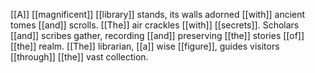 [[A]] [[magnificent]] [[library]] stands, its walls adorned [[with]] ancient tomes [[and]] scrolls. [[The]] air crackles [[with]] [[secrets]]. Scholars [[and]] scribes gather, recording [[and]] preserving [[the]] stories [[of]] [[the]] realm. [[The]] librarian, [[a]] wise [[figure]], guides visitors [[through]] [[the]] vast collection.